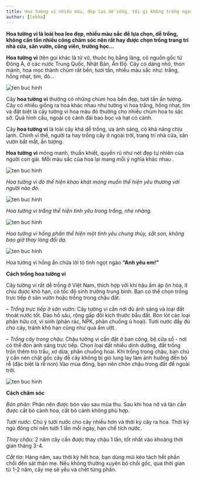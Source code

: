 ```yaml
---
title: Hoa tường vi nhiều màu, đẹp lại dễ sống, tội gì không trồng ngay
author: [lekha]
---
```

**Hoa tường vi là loài hoa leo đẹp, nhiều màu sắc để lựa chọn, dễ trồng, không cần tốn nhiều công chăm sóc nên rất hay được chọn trồng trang trí nhà cửa, sân vườn, công viên, trường học…**

**Hoa tường vi** (tên gọi khác là tử vi), thuộc họ bằng lăng, có nguồn gốc từ Đông Á, ở các nước Trung Quốc, Nhật Bản, Ấn Độ. Cây có dáng nhỏ, thon mảnh, hoa mọc thành chùm rất bền, tươi tắn, nhiều màu sắc như: trắng, hồng nhạt, tím, đỏ…

![ten buc hinh](https://eva-img.24hstatic.com/upload/4-2017/images/2017-10-11/hoa-tuong-vi-nhieu-mau-qua-dep-lai-de-song-toi-gi-khong-trong-ngay-4830205082_7810f2c055_b-1507696128-width1024height683.jpg "ten buc hinh")

Cây **hoa tường vi** thường có những chùm hoa bền đẹp, tươi tắn ấn tượng. Cây có nhiều giống ra hoa khác nhau như tường vi hoa trắng, hồng nhạt, tím và đặt biệt là cây tường vi hoa màu đỏ thường cho nhiều chùm hoa to sặc sỡ. Quả hình cầu, ngoài có cánh đài bao bọc và hạt có cánh.

Cây **hoa tường vi** là loài cây khá dễ trồng, ưa ánh sáng, có khả năng chịu lạnh. Chính vì thế, người ta hay trồng cây ở ngoài trời, trang trí nhà cửa, sân vườn bắt mắt, ấn tượng.

**Hoa tường vi** mỏng manh, thuần khiết, quyến rũ như nét đẹp tự nhiên của người con gái. Mỗi màu sắc của hoa lại mang mỗi ý nghĩa khác nhau .

![ten buc hinh](https://eva-img.24hstatic.com/upload/4-2017/images/2017-10-10/trong-hoa-tuong-vi-da-sac-mau-the-hien-nhieu-y-nghia-yeu-thuong-cay_tuong_vi_hoa_do__8__grande-1507611742-width660height495.jpg "ten buc hinh")

*Hoa tường vi đỏ thể hiện khao khát mong muốn thể hiện yêu thương với người nào đó.*

![ten buc hinh](https://eva-img.24hstatic.com/upload/4-2017/images/2017-10-11/hoa-tuong-vi-nhieu-mau-qua-dep-lai-de-song-toi-gi-khong-trong-ngay-ky-thuat-trong-cay-tuong-vi-04-1507695990-width1480height1067.jpg "ten buc hinh")

*Hoa tường vi trắng thể hiện tình yêu trong trắng, nhẹ nhàng.*

![ten buc hinh](https://eva-img.24hstatic.com/upload/4-2017/images/2017-10-10/trong-hoa-tuong-vi-da-sac-mau-the-hien-nhieu-y-nghia-yeu-thuong-hoa-tuong-vi-hong-1507611842-width660height880.jpg "ten buc hinh")

*Hoa tường vi hồng phấn thể hiện một tình yêu chung thủy, sắt son, không bao giờ thay lòng đổi dạ.*

![ten buc hinh](https://eva-img.24hstatic.com/upload/4-2017/images/2017-10-11/hoa-tuong-vi-nhieu-mau-qua-dep-lai-de-song-toi-gi-khong-trong-ngay-img_8166-1507695718-width700height659.jpg "ten buc hinh")

Hoa tường vi hồng ẩn chứa lời tỏ tình ngọt ngào **“Anh yêu em!”**

**Cách trồng hoa tường vi**

Cây tường vi rất dễ trồng ở Việt Nam, thích hợp với khí hậu ấm áp ôn hòa, ít chịu được khô hạn, có tốc độ sinh trưởng trung bình. Bạn có thể chọn trồng trực tiếp ở sân vườn hoặc trồng trong chậu đất.

– *Trồng trực tiếp ở sân vườn*: Cây tường vi cần nơi đủ ánh sáng và loại đất thoát nước tốt. Đào hố sâu, rộng gấp đôi kích thước bầu đất. Bón lót các loại phân hữu cơ, vi sinh (phân rác, NPK, phân chuồng ủ hoại). Tưới nước đầy đủ cho cây, tránh khô hạn cũng như quá ẩm ướt.  

– *Trồng cây trong chậu*: Chậu tường vi cần đặt ở ban công, bệ cửa sổ - nơi có thể đón ánh sáng trực tiếp. Chọn loại đất nhiều dinh dưỡng, đất trồng trộn thêm tro trấu, xơ dừa, phân chuồng hoai. Khi trồng trong chậu, bạn chú ý cần nén chặt gốc cây để cây không bị gió lung lay làm ảnh hưởng đến bộ rễ (đặc biệt là rễ non).Vào mùa đông, bạn nên chôn chậu trong đất để ngoài trời.

![ten buc hinh](https://eva-img.24hstatic.com/upload/4-2017/images/2017-10-10/trong-hoa-tuong-vi-da-sac-mau-the-hien-nhieu-y-nghia-yeu-thuong-dsc_1863-1507612156-width660height441.jpg "ten buc hinh")

**Cách chăm sóc**

*Bón phân*: Phân nên được bón vào sau mùa thu. Sau khi hoa nở và tàn cần được cắt bỏ cành hoa, cắt bỏ cành không phù hợp.

*Tưới nước*: Chú ý tưới nước cho cây nhiều hơn và thời kỳ cây ra hoa. Thời kỳ ngủ đông chỉ nên tưới 1 lần mỗi ngày, hạn chế tích nước.

*Thay chậu*: 2 năm cây cần được thay chậu 1 lần, tốt nhất vào khoảng thời gian tháng 3-4.

*Cắt tỉa*: Hàng năm, sau thời kỳ hết hoa, bạn dùng mũi kéo tách hết phần chồi đến sát thân mẹ. Nếu không thường xuyên bỏ chồi gốc, qua thời gian từ 1-2 năm, cây mẹ sẽ yếu và chết từng phần.

